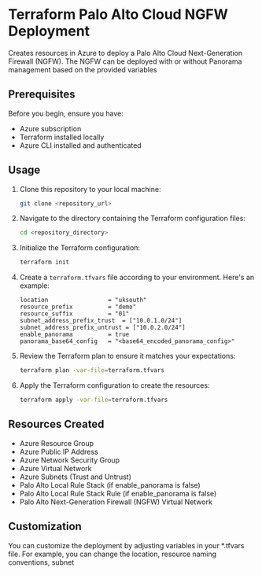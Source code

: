 # Terraform Palo Alto Cloud NGFW Deployment

Creates resources in Azure to deploy a Palo Alto Cloud Next-Generation Firewall (NGFW). The NGFW can be deployed with or without Panorama management based on the provided variables

## Prerequisites

Before you begin, ensure you have:

- Azure subscription
- Terraform installed locally
- Azure CLI installed and authenticated

## Usage

1. Clone this repository to your local machine:

    ```bash
    git clone <repository_url>
    ```

2. Navigate to the directory containing the Terraform configuration files:

    ```bash
    cd <repository_directory>
    ```

3. Initialize the Terraform configuration:

    ```bash
    terraform init
    ```

4. Create a `terraform.tfvars` file according to your environment. Here's an example:

    ```hcl
    location                 = "uksouth"
    resource_prefix          = "demo"
    resource_suffix          = "01"
    subnet_address_prefix_trust  = ["10.0.1.0/24"]
    subnet_address_prefix_untrust = ["10.0.2.0/24"]
    enable_panorama          = true
    panorama_base64_config   = "<base64_encoded_panorama_config>"
    ```

5. Review the Terraform plan to ensure it matches your expectations:

    ```bash
    terraform plan -var-file=terraform.tfvars
    ```

6. Apply the Terraform configuration to create the resources:

    ```bash
    terraform apply -var-file=terraform.tfvars
    ```

## Resources Created

- Azure Resource Group
- Azure Public IP Address
- Azure Network Security Group
- Azure Virtual Network
- Azure Subnets (Trust and Untrust)
- Palo Alto Local Rule Stack (if enable_panorama is false)
- Palo Alto Local Rule Stack Rule (if enable_panorama is false)
- Palo Alto Next-Generation Firewall (NGFW) Virtual Network

## Customization

You can customize the deployment by adjusting variables in your *.tfvars file. For example, you can change the location, resource naming conventions, subnet
